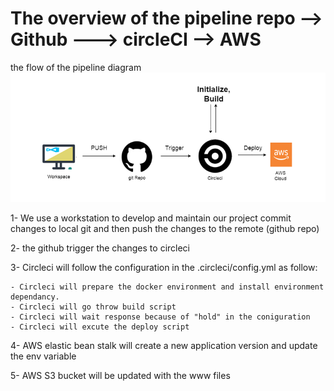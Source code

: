 # The overview of the pipeline repo --> Github ---> circleCI --> AWS

the flow of the pipeline diagram 
![the overview of the pipeline](2.png)<br>

1- We use a workstation to develop and maintain our project commit changes to local git and then push the changes to the remote (github repo) 

2- the github trigger the changes to circleci

3- Circleci will follow the configuration in the .circleci/config.yml as follow:  

    - Circleci will prepare the docker environment and install environment dependancy.
    - Circleci will go throw build script
    - Circleci will wait response because of "hold" in the coniguration
    - Circleci will excute the deploy script
    
4- AWS elastic bean stalk will create a new application version and update the env variable

5- AWS S3 bucket will be updated with the www files
